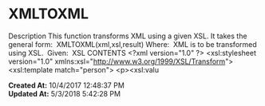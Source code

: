 # XMLTOXML

Description This function transforms XML using a given XSL. It takes the general form:  XMLTOXML(xml,xsl,result) Where:  XML is to be transformed using XSL.  Given:  XSL CONTENTS &lt;?xml version="1.0" ?&gt; &lt;xsl:stylesheet version="1.0" xmlns:xsl="http://www.w3.org/1999/XSL/Transform"&gt; &lt;xsl:template match="person"&gt; &lt;p&gt;&lt;xsl:valu  

**Created At:** 10/4/2017 12:48:37 PM  
**Updated At:** 5/3/2018 5:42:28 PM  

